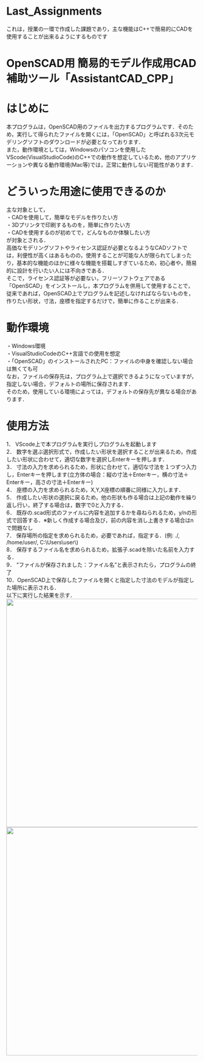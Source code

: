 # Last_Assignments
これは，授業の一環で作成した課題であり，主な機能はC++で簡易的にCADを使用することが出来るようにするものです
# OpenSCAD用 簡易的モデル作成用CAD補助ツール「AssistantCAD_CPP」
# はじめに
本プログラムは，OpenSCAD用のファイルを出力するプログラムです．そのため，実行して得られたファイルを開くには，「OpenSCAD」と呼ばれる3次元モデリングソフトのダウンロードが必要となっております．\
また，動作環境としては，Windowsのパソコンを使用したVScode(VisualStudioCode)のC++での動作を想定しているため，他のアプリケーションや異なる動作環境(Mac等)では，正常に動作しない可能性があります．
# どういった用途に使用できるのか
主な対象として，\
・CADを使用して，簡単なモデルを作りたい方\
・3Dプリンタで印刷するものを，簡単に作りたい方\
・CADを使用するのが初めてで，どんなものか体験したい方\
が対象とされる．\
高価なモデリングソフトやライセンス認証が必要となるようなCADソフトでは，利便性が高くはあるものの，使用することが可能な人が限られてしまったり，基本的な機能のほかに様々な機能を搭載しすぎているため，初心者や，簡易的に設計を行いたい人には不向きである．\
そこで，ライセンス認証等が必要ない，フリーソフトウェアである「OpenSCAD」をインストールし，本プログラムを併用して使用することで，従来であれば，OpenSCAD上でプログラムを記述しなければならないものを，作りたい形状，寸法，座標を指定するだけで，簡単に作ることが出来る．
# 動作環境
・Windows環境\
・VisualStudioCodeのC++言語での使用を想定\
・「OpenSCAD」のインストールされたPC：ファイルの中身を確認しない場合は無くても可\
なお，ファイルの保存先は，プログラム上で選択できるようになっていますが，指定しない場合，デフォルトの場所に保存されます．\
そのため，使用している環境によっては，デフォルトの保存先が異なる場合があります．
# 使用方法
1． VScode上で本プログラムを実行しプログラムを起動します\
2． 数字を選ぶ選択形式で，作成したい形状を選択することが出来るため，作成したい形状に合わせて，適切な数字を選択しEnterキーを押します．\
3． 寸法の入力を求められるため，形状に合わせて，適切な寸法を１つずつ入力し，Enterキーを押します(立方体の場合：縦の寸法＋Enterキー，横の寸法＋Enterキー，高さの寸法＋Enterキー)\
4． 座標の入力を求められるため，X,Y,X座標の順番に同様に入力します．\
5． 作成したい形状の選択に戻るため，他の形状も作る場合は上記の動作を繰り返し行い，終了する場合は，数字で0と入力する．\
6． 既存の.scad形式のファイルに内容を追加するかを尋ねられるため，y/nの形式で回答する．※新しく作成する場合及び，前の内容を消し上書きする場合はnで問題なし\
7． 保存場所の指定を求められるため，必要であれば，指定する．(例: ./, /home/user/, C:\\Users\\user\\) \
8． 保存するファイル名を求められるため，拡張子.scadを除いた名前を入力する．\
9． ”ファイルが保存されました：ファイル名”と表示されたら，プログラムの終了\
10．OpenSCAD上で保存したファイルを開くと指定した寸法のモデルが指定した場所に表示される．\
以下に実行した結果を示す．\
<img src="https://github.com/user-attachments/assets/478bd81e-f412-47dc-8880-7b61fae70844" width="600">\
<img src="https://github.com/user-attachments/assets/914856de-66e1-4c7c-bd65-4f7459bfe586" width="600">
